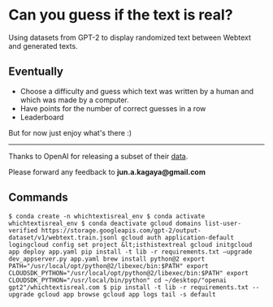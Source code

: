 # Can you guess if the text is real?

Using datasets from GPT-2 to display randomized text between Webtext and generated texts.

## Eventually
- Choose a difficulty and guess which text was written by a human and which was made by a computer.
- Have points for the number of correct guesses in a row
- Leaderboard

But for now just enjoy what's there :)

---

Thanks to OpenAI for releasing a subset of their [data](https://github.com/openai/gpt-2-output-dataset).

Please forward any feedback to __jun.a.kagaya@gmail.com__


## Commands
`
$ conda create -n whichtextisreal_env
$ conda activate whichtextisreal_env
$ conda deactivate
gcloud domains list-user-verified
https://storage.googleapis.com/gpt-2/output-dataset/v1/webtext.train.jsonl
gcloud auth application-default logingcloud config set project &lt;isthistextreal gcloud initgcloud app deploy app.yaml
pip install -t lib -r requirements.txt —upgrade
dev_appserver.py app.yaml
brew install python@2
export PATH="/usr/local/opt/python@2/libexec/bin:$PATH"
export CLOUDSDK_PYTHON="/usr/local/opt/python@2/libexec/bin:$PATH"
export CLOUDSDK_PYTHON="/usr/local/bin/python"
cd ~/desktop/"openai gpt2"/whichtextisreal.com
$ pip install -t lib -r requirements.txt --upgrade
gcloud app browse
gcloud app logs tail -s default
`
